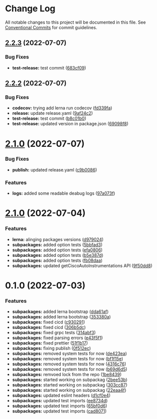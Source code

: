 # Change Log

All notable changes to this project will be documented in this file.
See [Conventional Commits](https://conventionalcommits.org) for commit guidelines.

## [2.2.3](https://github.com/cisco-open/otel-js/compare/@cisco-telescope/auto-instrumentations-node@2.2.2...@cisco-telescope/auto-instrumentations-node@2.2.3) (2022-07-07)


### Bug Fixes

* **test-release:** test commit ([683cf09](https://github.com/cisco-open/otel-js/commit/683cf09487ed3b6e6208552d3b29daedd76d3c2d))





## [2.2.2](https://github.com/cisco-open/otel-js/compare/@cisco-telescope/auto-instrumentations-node@2.1.0...@cisco-telescope/auto-instrumentations-node@2.2.2) (2022-07-07)


### Bug Fixes

* **codecov:** trying add lerna run codecov ([fd339fa](https://github.com/cisco-open/otel-js/commit/fd339faf232b4e7dbcf1cbb923f3bb3e63c227cb))
* **release:** update release.yaml ([9af24c2](https://github.com/cisco-open/otel-js/commit/9af24c2b1a5448bf96f66254fadc58461c6d30b7))
* **test-release:** test commit ([b8c01b0](https://github.com/cisco-open/otel-js/commit/b8c01b0e0b4fb8e54828b25192f93beb5054a661))
* **test-release:** updated version in package.json ([69098f8](https://github.com/cisco-open/otel-js/commit/69098f88f3fa7b448dd7a1e0f1584c62e4871e96))





# [2.1.0](https://github.com/cisco-open/otel-js/compare/@cisco-telescope/auto-instrumentations-node@2.0.2...@cisco-telescope/auto-instrumentations-node@2.1.0) (2022-07-07)


### Bug Fixes

* **publish:** updated release.yaml ([c9b0086](https://github.com/cisco-open/otel-js/commit/c9b00869888847091d283ce45e1d555dfb21445c))


### Features

* **logs:** added some readable deabug logs ([97a073f](https://github.com/cisco-open/otel-js/commit/97a073ffc05031fe7684e53b4c797ea91b81ddf8))





# [2.1.0](https://github.com/epsagon/otel-js/compare/@cisco-telescope/auto-instrumentations-node@0.1.1...@cisco-telescope/auto-instrumentations-node@2.1.0) (2022-07-04)


### Features

* **lerna:** alinging packages versions ([d979024](https://github.com/epsagon/otel-js/commit/d9790244f1f928364eaf3811cd670f4bbf41dce6))
* **subpackages:** added option tests ([5bbfad3](https://github.com/epsagon/otel-js/commit/5bbfad3fef9e6ca4c1ea54fd0badc1ff07b4d83e))
* **subpackages:** added option tests ([efa0806](https://github.com/epsagon/otel-js/commit/efa0806298d1129867fb6f815ff9bc34863fddaa))
* **subpackages:** added option tests ([b5e387d](https://github.com/epsagon/otel-js/commit/b5e387de00e623a6764d9ba016e94f3ca8d20039))
* **subpackages:** added option tests ([fb08daa](https://github.com/epsagon/otel-js/commit/fb08daa04956bfaab9a20167fce12087f8fcf562))
* **subpackages:** updated getCiscoAutoInstrumentations API ([9f50dd8](https://github.com/epsagon/otel-js/commit/9f50dd84ae57de18b294009ca53bd50f91c57c6b))





# 0.1.0 (2022-07-03)

### Features

- **subpackages:** added lerna bootstrap ([dda61af](https://github.com/epsagon/otel-js/commit/dda61afed25521298ae5f8ad3f7397047a49e506))
- **subpackages:** added lerna bootstrap ([353380a](https://github.com/epsagon/otel-js/commit/353380ac41bbdfcccf143ca0d123206a1e616438))
- **subpackages:** fixed cicd ([c930291](https://github.com/epsagon/otel-js/commit/c930291c6d9d6bc6451913a1120f7f6c35715ee5))
- **subpackages:** fixed cicd ([306b5dc](https://github.com/epsagon/otel-js/commit/306b5dc6a60ed3538185e107680a71d52075c17e))
- **subpackages:** fixed grpc tests ([314abf3](https://github.com/epsagon/otel-js/commit/314abf3ee2a7835ed22fbfa8ab8b67f74af3bd1f))
- **subpackages:** fixed parsing errors ([e43f5f1](https://github.com/epsagon/otel-js/commit/e43f5f19eefd764225529b5c5087252c00a0e416))
- **subpackages:** fixed prettier ([51f1b17](https://github.com/epsagon/otel-js/commit/51f1b1759735557d28dab8b8725a5159e2d55cde))
- **subpackages:** fixing publish ([0f512ec](https://github.com/epsagon/otel-js/commit/0f512ec9ff57a278856b66ee3076d2df6d92a246))
- **subpackages:** removed system tests for now ([de423ea](https://github.com/epsagon/otel-js/commit/de423ea18505f3318f5521de11904e1e15967743))
- **subpackages:** removed system tests for now ([bf1f15e](https://github.com/epsagon/otel-js/commit/bf1f15e9b26362c5b6ebf395f29cbda8d23f0337))
- **subpackages:** removed system tests for now ([4316c76](https://github.com/epsagon/otel-js/commit/4316c76fe848d16a94255612ab15bb29c01e1813))
- **subpackages:** removed system tests for now ([b69d6d5](https://github.com/epsagon/otel-js/commit/b69d6d5956bf6b6e4d3c2ffe8d5c703746495cf9))
- **subpackages:** remvoed lock from the repo ([1be8439](https://github.com/epsagon/otel-js/commit/1be84399bf52685efb9329731c9d9c889870c542))
- **subpackages:** started working on subpackag ([2bee53b](https://github.com/epsagon/otel-js/commit/2bee53b4b38c41b65197cafe31c9a4ef03c4b6bd))
- **subpackages:** started working on subpackag ([303cc87](https://github.com/epsagon/otel-js/commit/303cc87005d9741d2bcdb01904429f4a64020ab1))
- **subpackages:** started working on subpackag ([22eaa4f](https://github.com/epsagon/otel-js/commit/22eaa4f920a157b385dc1164e4a9ce50d730ce0d))
- **subpackages:** updated eslint headers ([d1cf0e4](https://github.com/epsagon/otel-js/commit/d1cf0e435c0bcd19321a4aedb71c0cc7f910fdd1))
- **subpackages:** updated test imports ([ee8734d](https://github.com/epsagon/otel-js/commit/ee8734de3cf47b53b4de0080662f3e97c9569eab))
- **subpackages:** updated test imports ([65bf0d6](https://github.com/epsagon/otel-js/commit/65bf0d671a1e8cc4dfa1fce0929a2244c82056a7))
- **subpackages:** updated test imports ([cad8071](https://github.com/epsagon/otel-js/commit/cad8071a181fcbceaca51674b74bd3448a350cf3))
